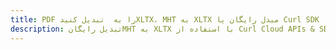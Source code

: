 ---title: PDF را به  تبدیل کنیدXLTX، MHT به XLTX مبدل رایگان یا Curl SDKdescription: تبدیل رایگانMHT به XLTX با استفاده از Curl Cloud APIs & SDK همچنین اسناد PDF را در Cloud ایجاد، ویرایش و رندر کنید.---